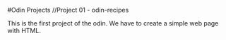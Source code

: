 #Odin Projects
 //Project 01 - odin-recipes

 This is the first project of the odin. We have to create a simple web page with HTML.